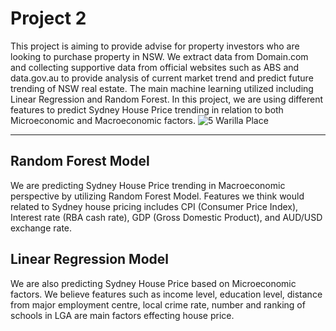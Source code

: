 # Project 2
This project is aiming to provide advise for property investors who are looking to purchase property in NSW.
We extract data from Domain.com and collecting supportive data from official websites such as ABS and data.gov.au to provide analysis of current market trend and predict future trending of NSW real estate.
The main machine learning utilized including Linear Regression and Random Forest. 
In this project, we are using different features to predict Sydney House Price trending in relation to both Microeconomic and Macroeconomic factors.
![5 Warilla Place](https://user-images.githubusercontent.com/86837854/138535868-cbc8a55e-51be-4c30-9113-ae3a828e436e.jpg)
 
---
Random Forest Model
---
We are predicting Sydney House Price trending in Macroeconomic perspective by utilizing Random Forest Model. Features we think would related to Sydney house pricing includes CPI (Consumer Price Index), Interest rate (RBA cash rate), GDP (Gross Domestic Product), and AUD/USD exchange rate. 

Linear Regression Model
---
We are also predicting Sydney House Price based on Microeconomic factors. We believe features such as income level, education level, distance from major employment centre, local crime rate, number and ranking of schools in LGA are main factors effecting house price. 
